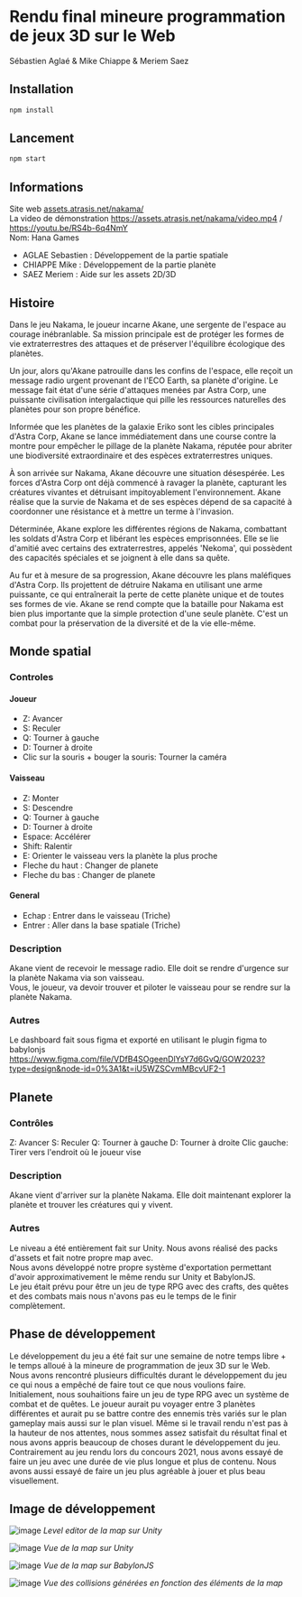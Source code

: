 # Rendu final mineure programmation de jeux 3D sur le Web
Sébastien Aglaé & Mike Chiappe & Meriem Saez

## Installation
```bash
npm install
```

## Lancement
```bash
npm start
```

## Informations
Site web
[assets.atrasis.net/nakama/](https://assets.atrasis.net/nakama/index.html)  
La video de démonstration
https://assets.atrasis.net/nakama/video.mp4 / https://youtu.be/RS4b-6q4NmY  
Nom: Hana Games
- AGLAE Sebastien : Développement de la partie spatiale
- CHIAPPE Mike : Développement de la partie planète
- SAEZ Meriem : Aide sur les assets 2D/3D

## Histoire

Dans le jeu Nakama, le joueur incarne Akane, une sergente de l'espace au courage inébranlable. Sa mission principale est de protéger les formes de vie extraterrestres des attaques et de préserver l'équilibre écologique des planètes.

Un jour, alors qu'Akane patrouille dans les confins de l'espace, elle reçoit un message radio urgent provenant de l'ECO Earth, sa planète d'origine. Le message fait état d'une série d'attaques menées par Astra Corp, une puissante civilisation intergalactique qui pille les ressources naturelles des planètes pour son propre bénéfice.

Informée que les planètes de la galaxie Eriko sont les cibles principales d'Astra Corp, Akane se lance immédiatement dans une course contre la montre pour empêcher le pillage de la planète Nakama, réputée pour abriter une biodiversité extraordinaire et des espèces extraterrestres uniques.

À son arrivée sur Nakama, Akane découvre une situation désespérée. Les forces d'Astra Corp ont déjà commencé à ravager la planète, capturant les créatures vivantes et détruisant impitoyablement l'environnement. Akane réalise que la survie de Nakama et de ses espèces dépend de sa capacité à coordonner une résistance et à mettre un terme à l'invasion.

Déterminée, Akane explore les différentes régions de Nakama, combattant les soldats d'Astra Corp et libérant les espèces emprisonnées. Elle se lie d'amitié avec certains des extraterrestres, appelés 'Nekoma', qui possèdent des capacités spéciales et se joignent à elle dans sa quête.

Au fur et à mesure de sa progression, Akane découvre les plans maléfiques d'Astra Corp. Ils projettent de détruire Nakama en utilisant une arme puissante, ce qui entraînerait la perte de cette planète unique et de toutes ses formes de vie. Akane se rend compte que la bataille pour Nakama est bien plus importante que la simple protection d'une seule planète. C'est un combat pour la préservation de la diversité et de la vie elle-même.

## Monde spatial
### Controles
#### Joueur
- Z: Avancer
- S: Reculer
- Q: Tourner à gauche
- D: Tourner à droite
- Clic sur la souris + bouger la souris: Tourner la caméra
#### Vaisseau
- Z: Monter
- S: Descendre
- Q: Tourner à gauche
- D: Tourner à droite
- Espace: Accélérer
- Shift: Ralentir
- E: Orienter le vaisseau vers la planète la plus proche
- Fleche du haut : Changer de planete
- Fleche du bas : Changer de planete
#### General
- Echap : Entrer dans le vaisseau (Triche)
- Entrer : Aller dans la base spatiale (Triche)

### Description
Akane vient de recevoir le message radio. Elle doit se rendre d'urgence sur la planète Nakama via son vaisseau.  
Vous, le joueur, va devoir trouver et piloter le vaisseau pour se rendre sur la planète Nakama.

### Autres
Le dashboard fait sous figma et exporté en utilisant le plugin figma to babylonjs
https://www.figma.com/file/VDfB4SOgeenDlYsY7d6GvQ/GOW2023?type=design&node-id=0%3A1&t=iU5WZSCvmMBcvUF2-1

## Planete
### Contrôles
Z: Avancer
S: Reculer
Q: Tourner à gauche
D: Tourner à droite
Clic gauche: Tirer vers l'endroit où le joueur vise

### Description
Akane vient d'arriver sur la planète Nakama. Elle doit maintenant explorer la planète et trouver les créatures qui y vivent.

### Autres
Le niveau a été entièrement fait sur Unity. Nous avons réalisé des packs d'assets et fait notre propre map avec.  
Nous avons développé notre propre système d'exportation permettant d'avoir approximativement le même rendu sur Unity et BabylonJS.  
Le jeu était prévu pour être un jeu de type RPG avec des crafts, des quêtes et des combats mais nous n'avons pas eu le temps de le finir complètement.

## Phase de développement
Le développement du jeu a été fait sur une semaine de notre temps libre + le temps alloué à la mineure de programmation de jeux 3D sur le Web.  
Nous avons rencontré plusieurs difficultés durant le développement du jeu ce qui nous a empêché de faire tout ce que nous voulions faire.  
Initialement, nous souhaitions faire un jeu de type RPG avec un système de combat et de quêtes. Le joueur aurait pu voyager entre 3 planètes différentes et aurait pu se battre contre des ennemis très variés sur le plan gameplay mais aussi sur le plan visuel. Même si le travail rendu n'est pas à la hauteur de nos attentes, nous sommes assez satisfait du résultat final et nous avons appris beaucoup de choses durant le développement du jeu.
Contrairement au jeu rendu lors du concours 2021, nous avons essayé de faire un jeu avec une durée de vie plus longue et plus de contenu. Nous avons aussi essayé de faire un jeu plus agréable à jouer et plus beau visuellement.


## Image de développement
![image](docs/unity-editor.png)
*Level editor de la map sur Unity*

![image](docs/unity-render.png)
*Vue de la map sur Unity*

![image](docs/babylon-render.png)
*Vue de la map sur BabylonJS*

![image](docs/tilemap.png)
*Vue des collisions générées en fonction des éléments de la map*